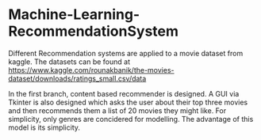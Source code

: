 # Machine-Learning-RecommendationSystem

Different Recommendation systems are applied to a movie dataset from kaggle. The datasets can be found at 
https://www.kaggle.com/rounakbanik/the-movies-dataset/downloads/ratings_small.csv/data

In the first branch, content based recommender is designed. A GUI via Tkinter is also designed which asks the user about their top three movies and then recommends them a list of 20 movies they might like. For simplicity, only genres are concidered for modelling. The advantage of this model is its simplicity.
